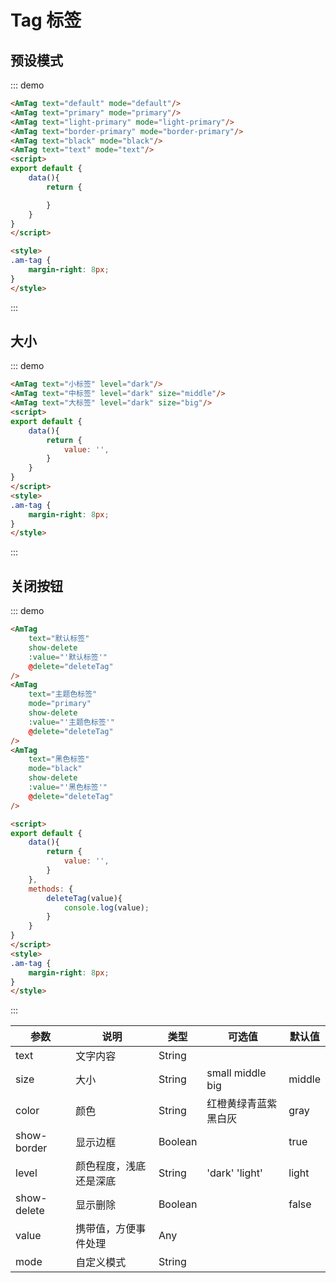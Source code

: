 # Tag 标签

## 预设模式
::: demo
``` html
<AmTag text="default" mode="default"/>
<AmTag text="primary" mode="primary"/>
<AmTag text="light-primary" mode="light-primary"/>
<AmTag text="border-primary" mode="border-primary"/>
<AmTag text="black" mode="black"/>
<AmTag text="text" mode="text"/>
<script>
export default {
    data(){
        return {

        }
    }
}
</script>

<style>
.am-tag {
    margin-right: 8px;
}
</style>
```
:::

## 大小
::: demo
``` html
<AmTag text="小标签" level="dark"/>
<AmTag text="中标签" level="dark" size="middle"/>
<AmTag text="大标签" level="dark" size="big"/>
<script>
export default {
    data(){
        return {
            value: '',
        }
    }
}
</script>
<style>
.am-tag {
    margin-right: 8px;
}
</style>
```
:::

## 关闭按钮
::: demo
``` html
<AmTag
    text="默认标签"
    show-delete
    :value="'默认标签'"
    @delete="deleteTag"
/>
<AmTag
    text="主题色标签"
    mode="primary"
    show-delete
    :value="'主题色标签'"
    @delete="deleteTag"
/>
<AmTag
    text="黑色标签"
    mode="black"
    show-delete
    :value="'黑色标签'"
    @delete="deleteTag"
/>

<script>
export default {
    data(){
        return {
            value: '',
        }
    },
    methods: {
        deleteTag(value){
            console.log(value);
        }
    }
}
</script>
<style>
.am-tag {
    margin-right: 8px;
}
</style>
```
:::

| 参数       | 说明        | 类型       | 可选值         | 默认值   |
|---------- |------------ |---------- |-------------  |-------- |
| text | 文字内容 | String | | | ’tag content‘ |
| size | 大小 | String | small middle big | middle |
| color | 颜色 | String | 红橙黄绿青蓝紫黑白灰 | gray |
| show-border | 显示边框 | Boolean |  | true |
| level | 颜色程度，浅底还是深底 | String | 'dark' 'light' | light |
| show-delete | 显示删除 | Boolean |  | false |
| value | 携带值，方便事件处理 | Any | | |
| mode | 自定义模式 | String | | |